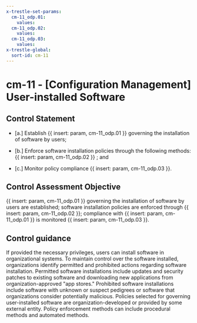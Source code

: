 ```yaml
---
x-trestle-set-params:
  cm-11_odp.01:
    values:
  cm-11_odp.02:
    values:
  cm-11_odp.03:
    values:
x-trestle-global:
  sort-id: cm-11
---
```


# cm-11 - \[Configuration Management\] User-installed Software

## Control Statement

- \[a.\] Establish {{ insert: param, cm-11_odp.01 }} governing the installation of software by users;

- \[b.\] Enforce software installation policies through the following methods: {{ insert: param, cm-11_odp.02 }} ; and

- \[c.\] Monitor policy compliance {{ insert: param, cm-11_odp.03 }}.

## Control Assessment Objective

{{ insert: param, cm-11_odp.01 }} governing the installation of software by users are established;
software installation policies are enforced through {{ insert: param, cm-11_odp.02 }};
compliance with {{ insert: param, cm-11_odp.01 }} is monitored {{ insert: param, cm-11_odp.03 }}.

## Control guidance

If provided the necessary privileges, users can install software in organizational systems. To maintain control over the software installed, organizations identify permitted and prohibited actions regarding software installation. Permitted software installations include updates and security patches to existing software and downloading new applications from organization-approved "app stores." Prohibited software installations include software with unknown or suspect pedigrees or software that organizations consider potentially malicious. Policies selected for governing user-installed software are organization-developed or provided by some external entity. Policy enforcement methods can include procedural methods and automated methods.
